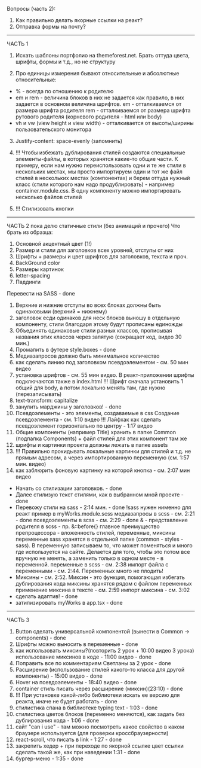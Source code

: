 Вопросы (часть 2):

1. Как правильно делать якорные ссылки на реакт?
2. Отправка формы на почту?

*****************************************************************************************************

ЧАСТЬ 1

1. Искать шаблоны портфолио на themeforest.net. Брать оттуда цвета, шрифты, формы и т.д., но не структуру

2. Про единицы измерения
   бывают относительные и абсолютные
   относительные:

* % - всегда по отношению к родителю
* em и rem - величина блоков в них не задается как правило, в них задается в основном величина шрифтов.
  em - отталкиваемся от размера шрифта родителя
  rem - отталкиваемся от размера шрифта рутового родителя (корневого родителя - html или body)
* vh и vw (view height и view width) - отталкивается от высоты/ширины пользовательского монитора

3. Justify-content: space-evenly (запомнить)

4. !!! Чтобы избежать дублирования стилей создаются специальные элементы-файлы, в которых
   хранятся какие-то общие части. К примеру, если нам нужно переиспользовать одни и те же стили в нескольких местах,
   мы просто импортируем один и тот же файл стилей в нескольких местах (компонентах) и берем оттуда нужный класс
   (стили которого нам надо продублировать) - например container.module.css. В одну компоненту можно импортировать
   несколько файлов стилей

5. !!! Стилизовать кнопки

*****************************************************************************************************

ЧАСТЬ 2
пока делю статичные стили (без анимаций и прочего)
Что брать из образца:

1. Основной акцентный цвет (1!)
2. Размер и стили для заголовков всех уровней, отступы от них
3. Шрифты + размеры и цвет шрифтов для заголовков, текста и проч.
4. BackGround color
5. Размеры картинок
6. letter-spacing
7. Паддинги

Перевести на SASS - done

1. Верхние и нижние отступы во всех блоках должны быть одинаковыми (верхний = нижнему)
2. заголовок есди одинаков для неск блоков выношу в отдельную компоненту, стили благодаря этому будут прописаны единожды
3. Объединять одинаковые стили разных классов, прописывая названия этих классов через запятую (сокращает код, видео 30
   мин.)
4. Промапить в футере style.boxes - done
5. Медиазапросов должно быть минимальное количество
6. как сделать линию под заголовком псевдоэлементом - см. 50 мин видео
7. установка шрифтов - см. 55 мин видео. В реакт-приложении шрифты подключаются также в index.html
   !!! Шрифт сначала установить 1 общий для body, а потом локально менять там, где нужно (перезаписывать)
8. text-transform: capitalize
9. занулить марджины у заголовков! - done
10. Псевдоэлементы - это элементы, создаваемые в css
    Создание псевдоэлемента - см. 1:10 видео
    !!! Лайфхак как сделать псевдоэлемент горизонтально по центру - 1:17 видео
11. Общие компоненты (например Title) хранить в папке Common (подпапка Components) + файл стилей для этих компонент там
    же
12. шрифты и картинки проекта должны лежать в папке assets
13. !!! Правильно прокидывать локальные картинки для стилей и т.д. не прямым адресом, а через импортированную
    переменную (см. 1:57 мин. видео)
14. как заблюрить фоновую картинку на которой кнопка - см. 2:07 мин видео

* Начать со стилизации заголовков. - done
* Далее стилизую текст стилями, как в выбранном мной проекте - done
* Перевожу стили на sass - 2:14 мин. - done
  !sass нужен нименно для реакт
  пример в myWorks.module.scss
  медиазапросы в scss - см. 2:21 - done
  псевдоэлементы в scss - см. 2:29 - done
  & - представление родителя в scss - пр. &::before{}
  главное преимущество препроцессора - вложенность стилей, переменные, миксины
  переменные sass хранятся в отдельной папке (common - styles - sass).
  В переменную записываем то, что может поменяться и много где используется на сайте.
  Делается для того, чтобы это потом все вручную не менять, а заменить только в одном месте - в переменной.
  переменные в scss - см. 2:38
  импорт файла с переменными - см. 2:44.
  Переменных много не плодить!
* Миксины - см. 2:52. Миксин - это функция, помогающая избегать дублирования кода
  миксины хранятся рядом с файлом переменных
  применение миксина в тексте - см. 2:59
  импорт миксина - см. 3:02
* сделать адаптив! - done
* затипизировать myWorks в app.tsx - done

*****************************************************************************************************

ЧАСТЬ 3

1. Button сделать универсальной компонентой (вынести в Common -> components) - done
2. Шрифты можно выносить в переменные - done
3. как использовать миксины?(повторить 2 урок + 10:00 видео 3 урока)
   использование миксинов в коде - 11:00 видео - done
4. Поправить все по комментариям Светланы за 2 урок - done
5. Расширение (использование стилей какого-то класса для другой компоненты) - 15:00 видео - done
6. Hover на псевдоэлементы - 18:40 видео - done
7. container стиль писать через расширение (миксин)(23:10) - done
8. !!! При установкe какой-либо библиотеки искать ее версию для реакта, иначе не будет работать - done
9. стилистика спана в библиотеке typing text - 1:03 - done
10. стилистика цветов блоков (переменно меняются), как задать без дублирования кода - 1:06 - done
11. сайт "can i use" - там можно посмотреть какое свойство в каком браузере используется (для проверки
    кроссбраузерности)
12. react-scroll, что писать в link - 1:27 - done
13. закрепить хедер + при переходе по якорной ссылке цвет ссылки сделать такой же, как при наведении 1:31 - done
14. бургер-меню - 1:35 - done


